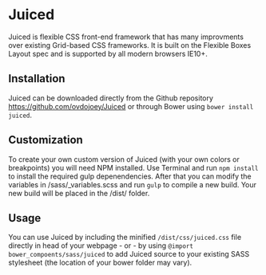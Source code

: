 # Juiced

Juiced is flexible CSS front-end framework that has many improvments over 
existing Grid-based CSS frameworks.  It is built on the Flexible Boxes
 Layout spec and is supported by all modern browsers IE10+.


## Installation

Juiced can be downloaded directly from the Github repository <https://github.com/ovdojoey/Juiced> or through Bower using `bower install juiced`.  


## Customization

To create your own custom version of Juiced (with your own colors or breakpoints) you will need NPM installed.  Use Terminal and run `npm install` to install the required gulp depenendencies.  After that you can modify the variables in /sass/_variables.scss and run `gulp` to compile a new build.  Your new build will be placed in the /dist/ folder.

## Usage

You can use Juiced by including the minified `/dist/css/juiced.css` file directly in head of your webpage - or - by using `@import bower_compoents/sass/juiced` to add Juiced source to your existing SASS stylesheet (the location of your bower folder may vary).
